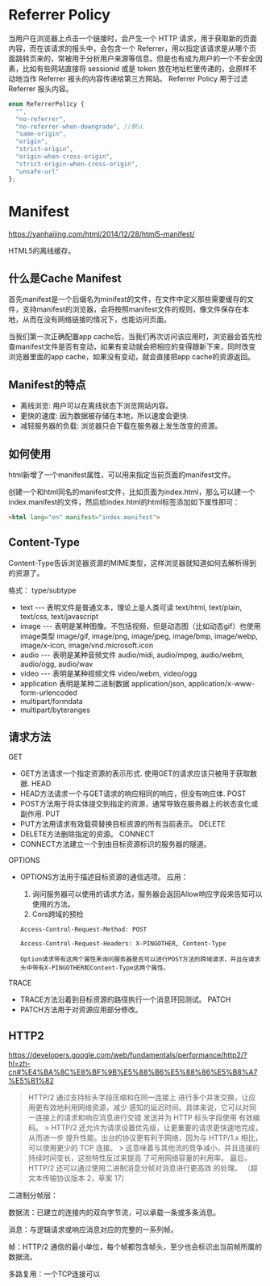 # Referrer Policy

当用户在浏览器上点击一个链接时，会产生一个 HTTP 请求，用于获取新的页面内容，而在该请求的报头中，会包含一个 Referrer，用以指定该请求是从哪个页面跳转页来的，常被用于分析用户来源等信息。但是也有成为用户的一个不安全因素，比如有些网站直接将 sessionid 或是 token 放在地址栏里传递的，会原样不动地当作 Referrer 报头的内容传递给第三方网站。
Referrer Policy 用于过滤 Referrer 报头内容。

```js
enum ReferrerPolicy {
  "",
  "no-referrer",
  "no-referrer-when-downgrade", //默认
  "same-origin",
  "origin",
  "strict-origin",
  "origin-when-cross-origin",
  "strict-origin-when-cross-origin",
  "unsafe-url"
};
```

# Manifest

https://yanhaijing.com/html/2014/12/28/html5-manifest/

HTML5的离线缓存。

## 什么是Cache Manifest

首先manifest是一个后缀名为minifest的文件，在文件中定义那些需要缓存的文件，支持manifest的浏览器，会将按照manifest文件的规则，像文件保存在本地，从而在没有网络链接的情况下，也能访问页面。

当我们第一次正确配置app cache后，当我们再次访问该应用时，浏览器会首先检查manifest文件是否有变动，如果有变动就会把相应的变得跟新下来，同时改变浏览器里面的app cache，如果没有变动，就会直接把app cache的资源返回。

## Manifest的特点

- 离线浏览: 用户可以在离线状态下浏览网站内容。
- 更快的速度: 因为数据被存储在本地，所以速度会更快.
- 减轻服务器的负载: 浏览器只会下载在服务器上发生改变的资源。

## 如何使用

html新增了一个manifest属性，可以用来指定当前页面的manifest文件。

创建一个和html同名的manifest文件，比如页面为index.html，那么可以建一个index.manifest的文件，然后给index.html的html标签添加如下属性即可：

```html
<html lang="en" manifest="index.manifest">
```

## Content-Type

Content-Type告诉浏览器资源的MIME类型，这样浏览器就知道如何去解析得到的资源了。

格式： type/subtype
- text ---  表明文件是普通文本，理论上是人类可读 text/html, text/plain,  text/css, text/javascript
- image --- 表明是某种图像。不包括视频，但是动态图（比如动态gif）也使用image类型 image/gif, image/png, image/jpeg, image/bmp, image/webp, image/x-icon, image/vnd.microsoft.icon
- audio --- 表明是某种音频文件 	audio/midi, audio/mpeg, audio/webm, audio/ogg, audio/wav
- video --- 表明是某种视频文件   video/webm, video/ogg
- application 表明是某种二进制数据	 application/json, application/x-www-form-urlencoded
- multipart/formdata
- multipart/byteranges

## 请求方法

GET
- GET方法请求一个指定资源的表示形式. 使用GET的请求应该只被用于获取数据.
HEAD
- HEAD方法请求一个与GET请求的响应相同的响应，但没有响应体.
POST
- POST方法用于将实体提交到指定的资源，通常导致在服务器上的状态变化或副作用. 
PUT
- PUT方法用请求有效载荷替换目标资源的所有当前表示。
DELETE
- DELETE方法删除指定的资源。
CONNECT
- CONNECT方法建立一个到由目标资源标识的服务器的隧道。

OPTIONS
- OPTIONS方法用于描述目标资源的通信选项。
    应用：
    1. 询问服务器可以使用的请求方法，服务器会返回Allow响应字段来告知可以使用的方法。
    2. Cors跨域的预检
    
      Access-Control-Request-Method: POST 
      
      Access-Control-Request-Headers: X-PINGOTHER, Content-Type
      
      Option请求带有这两个属性来询问服务器是否可以进行POST方法的跨域请求，并且在请求头中带有X-PINGOTHER和Content-Type这两个属性。
      
TRACE
- TRACE方法沿着到目标资源的路径执行一个消息环回测试。
PATCH
- PATCH方法用于对资源应用部分修改。

## HTTP2 

https://developers.google.com/web/fundamentals/performance/http2/?hl=zh-cn#%E4%BA%8C%E8%BF%9B%E5%88%B6%E5%88%86%E5%B8%A7%E5%B1%82

> HTTP/2 通过支持标头字段压缩和在同一连接上 进行多个并发交换，让应用更有效地利用网络资源，减少 感知的延迟时间。具体来说，它可以对同一连接上的请求和响应消息进行交错 发送并为 HTTP 标头字段使用 有效编码。 > HTTP/2 还允许为请求设置优先级，让更重要的请求更快速地完成，从而进一步 提升性能。出台的协议更有利于网络，因为与 HTTP/1.x 相比，可以使用更少的 TCP 连接。 > 这意味着与其他流的竞争减小，并且连接的持续时间变长，这些特性反过来提高 了可用网络容量的利用率。 最后，HTTP/2 还可以通过使用二进制消息分帧对消息进行更高效 的处理。 （超文本传输协议版本 2，草案 17）

二进制分帧层：

数据流：已建立的连接内的双向字节流，可以承载一条或多条消息。

消息：与逻辑请求或响应消息对应的完整的一系列帧。

帧：HTTP/2 通信的最小单位，每个帧都包含帧头，至少也会标识出当前帧所属的数据流。

多路复用：一个TCP连接可以

